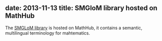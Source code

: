 date: 2013-11-13
title: SMGloM library hosted on MathHub
---
The [SMGLoM library](http://mathhub.info/SMGloM) is hosted on MathHub, it contains a semantic, multilingual terminology for mahtematics.
